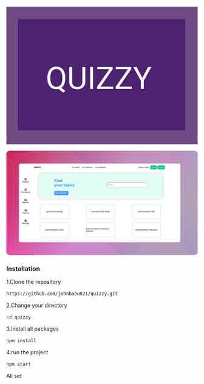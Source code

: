 <p  align="center"><img src="https://github.com/johnbabu021/quizzy/blob/master/public/mainIcon.svg"/></p>

<img    src="https://github.com/johnbabu021/quizzy/blob/master/public/Frame%202.png"/>







### Installation
1.Clone the repository

```bash
https://github.com/johnbabu021/quizzy.git
```
2.Change   your directory
```bash
cd quizzy
```
3.Install all packages
```bash
npm install
```
4.run the project

```bash     
npm start
```


All set
